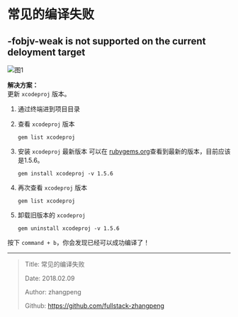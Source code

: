 # 常见的编译失败

## -fobjv-weak is not supported on the current deloyment target

![图1](http://img.zhangpeng.site/2018/02/09/1.jpg)

**解决方案：**  
更新 `xcodeproj` 版本。

1. 通过终端进到项目目录
2. 查看 `xcodeproj` 版本

    ```shell
    gem list xcodeproj
    ```

3. 安装 `xcodeproj` 最新版本
   可以在 [rubygems.org](https://rubygems.org/gems/xcodeproj)查看到最新的版本，目前应该是1.5.6。

   ```shell
   gem install xcodeproj -v 1.5.6
   ```

4. 再次查看 `xcodeproj` 版本

   ```shell
   gem list xcodeproj
   ```

5. 卸载旧版本的 `xcodeproj`

   ```shell
   gem uninstall xcodeproj -v 1.5.6
   ```

按下 `command + b`，你会发现已经可以成功编译了！

---

> Title: 常见的编译失败
>
> Date: 2018.02.09
>
> Author: zhangpeng
>
> Github: <https://github.com/fullstack-zhangpeng>
